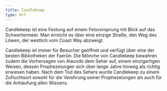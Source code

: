 ```yaml
---
title: Candlekeep
type: Ort
---
```


Candlekeep ist eine Festung auf einem Felsvorsprung mit Blick auf das
Schwertermeer. Man erreicht es über eine einzige Straße, den Weg des Löwen,
der westlich vom Coast Way abzweigt.

Candlekeep ist immer für Besucher geöffnet und verfügt über eine der besten
Bibliotheken der Faerûn. Die Mönche von Candlekeep bewahren zudem die
Vorhersagen von Alaundo dem Seher auf, einem einzigartigen Weisen, dessen
Prophezeiungen sich über lange Jahre hinweg als richtig erwiesen haben. Nach
dem Tod des Sehers wurde Candlekeep zu einem Zufluchtsort sowohl für die
Verehrung seiner Prophezeiungen als auch für die Anhäufung allen Wissens.
